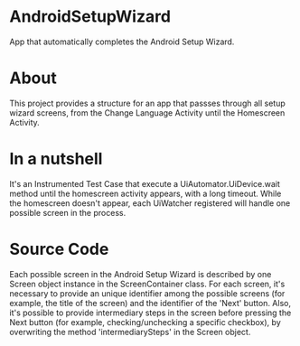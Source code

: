 # AndroidSetupWizard
App that automatically completes the Android Setup Wizard.

About
=====
This project provides a structure for an app that passses through all setup wizard screens, from the Change Language Activity until the Homescreen Activity.

In a nutshell
=============
It's an Instrumented Test Case that execute a UiAutomator.UiDevice.wait method until the homescreen activity appears, with a long timeout. While the homescreen doesn't appear, each UiWatcher registered will handle one possible screen in the process.

Source Code
===========
Each possible screen in the Android Setup Wizard is described by one Screen object instance in the ScreenContainer class.
For each screen, it's necessary to provide an unique identifier among the possible screens (for example, the title of the screen) and the identifier of the 'Next' button. Also, it's possible to provide intermediary steps in the screen before pressing the Next button (for example, checking/unchecking a specific checkbox), by overwriting the method 'intermediarySteps' in the Screen object.





